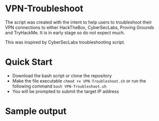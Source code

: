 # VPN-Troubleshoot


The script was created with the intent to help users to troubleshoot their VPN connections to either HackTheBox, CyberSecLabs, Proving Grounds and TryHackMe. It is in early stage so do not expect much.

This was inspired by CyberSecLabs troubleshooting script.

# Quick Start


- Download the bash script or clone the repository
- Make the file executable ``chmod +x VPN-Troubleshoot.sh`` or run the following command ``bash VPN-Troubleshoot.sh``
- You will be prompted to submit the target IP address

# Sample output
[](https://i.imgur.com/ArbLYEF.png)
